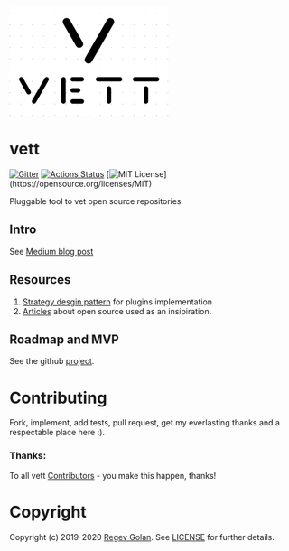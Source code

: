 ![](media/cover.png)

# vett
[![Gitter](https://badges.gitter.im/Join%20Chat.svg)](https://gitter.im/open-source-researchers/community)
[![Actions Status](https://github.com/look4regev/vett/workflows/Python%20application/badge.svg)](https://github.com/look4regev/vett/actions)
[![MIT License](https://img.shields.io/apm/l/atomic-design-ui.svg?)](https://opensource.org/licenses/MIT)

Pluggable tool to vet open source repositories

## Intro
See [Medium blog post](https://medium.com/@Look4regev/should-i-use-this-open-source-m-sc-cs-thesis-7549403962ce)

## Resources
1. [Strategy desgin pattern](https://github.com/faif/python-patterns/blob/master/patterns/behavioral/strategy.py) for plugins implementation
2. [Articles](https://medium.com/r/?url=https%3A%2F%2Fdrive.google.com%2Fdrive%2Ffolders%2F1FL-S5XQeT1O12fPpLB0o6PnWXWcNVOxE) about open source used as an insipiration.

## Roadmap and MVP
See the github [project](https://github.com/look4regev/vett/projects/1).

# Contributing

Fork, implement, add tests, pull request, get my everlasting thanks and a respectable place here :).

### Thanks:

To all vett [Contributors](https://github.com/look4regev/vett/graphs/contributors) - you make this happen, thanks!

# Copyright

Copyright (c) 2019-2020 [Regev Golan](https://look4regev.com). See [LICENSE](https://github.com/look4regev/vett/blob/master/LICENSE) for further details.
